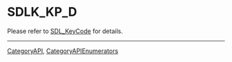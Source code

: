 # SDLK_KP_D

Please refer to [SDL_KeyCode](SDL_KeyCode) for details.

----
[CategoryAPI](CategoryAPI), [CategoryAPIEnumerators](CategoryAPIEnumerators)


